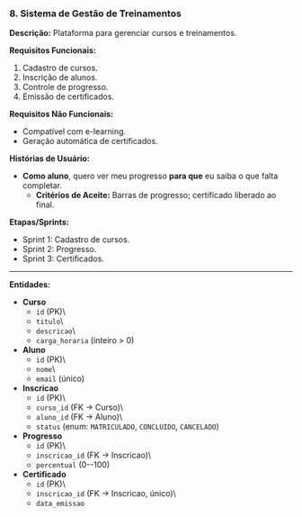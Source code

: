 ### 8. Sistema de Gestão de Treinamentos
**Descrição:** Plataforma para gerenciar cursos e treinamentos.

**Requisitos Funcionais:**
1. Cadastro de cursos.
2. Inscrição de alunos.
3. Controle de progresso.
4. Emissão de certificados.

**Requisitos Não Funcionais:**
- Compatível com e-learning.
- Geração automática de certificados.

**Histórias de Usuário:**
- **Como aluno**, quero ver meu progresso **para que** eu saiba o que falta completar.
  - **Critérios de Aceite:** Barras de progresso; certificado liberado ao final.

**Etapas/Sprints:**
- Sprint 1: Cadastro de cursos.
- Sprint 2: Progresso.
- Sprint 3: Certificados.

------------------------------------------------------------------------

**Entidades:**

-   **Curso**
    -   `id` (PK)\
    -   `titulo`\
    -   `descricao`\
    -   `carga_horaria` (inteiro \> 0)
-   **Aluno**
    -   `id` (PK)\
    -   `nome`\
    -   `email` (único)
-   **Inscricao**
    -   `id` (PK)\
    -   `curso_id` (FK → Curso)\
    -   `aluno_id` (FK → Aluno)\
    -   `status` (enum: `MATRICULADO`, `CONCLUIDO`, `CANCELADO`)
-   **Progresso**
    -   `id` (PK)\
    -   `inscricao_id` (FK → Inscricao)\
    -   `percentual` (0--100)
-   **Certificado**
    -   `id` (PK)\
    -   `inscricao_id` (FK → Inscricao, único)\
    -   `data_emissao`
